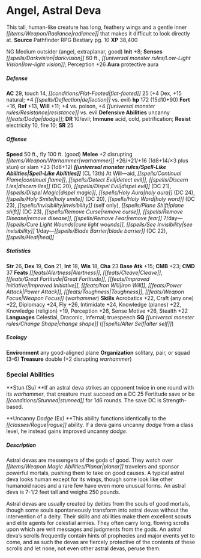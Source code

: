 ﻿---
cssclass: [monsters]
title1: Angel, Astral Deva
desc_short: This tall, human-like creature has long, feathery wings and a gentle inner
  radiance that makes it difficult to look directly at.
title2: Astral Deva
CR: 14
sources:
- name: Pathfinder RPG Bestiary
  page: 10
  link: http://paizo.com/products/btpy8auu?Pathfinder-Roleplaying-Game-Bestiary
XP: 38400
alignment: NG
size: Medium
type: outsider
subtypes:
- angel
- extraplanar
- good
initiative:
  bonus: 8
senses:
  darkvision: 60
  low-light vision: true
auras:
- name: protective aura
AC:
  AC: 29
  touch: 14
  flat_footed: 25
  components:
    dex: 4
    natural: 15
    deflection vs. evil: 4
HP:
  HP: 172
  long: 15d10+90
saves:
  fort: 16
  ref: 13
  will: 11
  other: +4 vs. poison, +4 resistance vs. evil
defensive_abilities:
- uncanny dodge
DR:
- amount: 10
  weakness: evil
immunities:
- acid
- cold
- petrification
resistances:
  electricity: 10
  fire: 10
SR: 25
speeds:
  base: 50
  fly: 100
  fly_maneuverability: good
attacks:
  melee:
  - - text: +2 disrupting warhammer +26/+21/+16 (1d8+14/×3 plus stun)
      entries:
      - - damage: 1d8+14
          crit_multiplier: 3
        - effect: stun
      attack: +2 disrupting warhammer
      bonus:
      - 26
      - 21
      - 16
  - - text: slam +23 (1d8+12)
      entries:
      - - damage: 1d8+12
      attack: slam
      bonus:
      - 23
spell_like_abilities:
  entries:
  - name: aid
    source: default
    freq: At Will
  - name: continual flame
    source: default
    freq: At Will
  - name: detect evil
    source: default
    freq: At Will
  - name: discern lies
    source: default
    freq: At Will
    DC: 20
  - name: dispel evil
    source: default
    freq: At Will
    DC: 21
  - name: dispel magic
    source: default
    freq: At Will
  - name: holy aura
    source: default
    freq: At Will
    DC: 24
  - name: holy smite
    source: default
    freq: At Will
    DC: 20
  - name: holy word
    source: default
    freq: At Will
    DC: 23
  - name: invisibility
    source: default
    freq: At Will
    other: self only
  - name: plane shift
    source: default
    freq: At Will
    DC: 23
  - name: remove curse
    source: default
    freq: At Will
  - name: remove disease
    source: default
    freq: At Will
  - name: remove fear
    source: default
    freq: At Will
  - name: cure light wounds
    source: default
    freq: 7/day
  - name: see invisibility
    source: default
    freq: 7/day
  - name: blade barrier
    source: default
    freq: 1/day
    DC: 22
  - name: heal
    source: default
    freq: 1/day
  sources:
  - name: default
    CL: 13
ability_scores:
  STR: 26
  DEX: 19
  CON: 21
  INT: 18
  WIS: 18
  CHA: 23
BAB: 15
CMB: 23
CMD: 37
feats:
- name: Alertness
- name: Cleave
- name: Great Fortitude
- name: Improved Initiative
- name: Iron Will
- name: Power Attack
- name: Toughness
- name: Weapon Focus (warhammer)
skills:
  Acrobatics: 22
  Craft (any one): 22
  Diplomacy: 24
  Fly: 26
  Intimidate: 24
  Knowledge (planes): 22
  Knowledge (religion): 19
  Perception: 26
  Sense Motive: 26
  Stealth: 22
languages:
- Celestial
- Draconic
- Infernal
- truespeech
special_qualities:
- change shape (alter self)
ecology:
  environment: any good-aligned plane
  organization: solitary, pair, or squad (3-6)
  treasure_type: double
  treasure:
  - +2 disrupting warhammer
special_abilities:
  Stun (Su): If an astral deva strikes an opponent twice in one round with its warhammer,
    that creature must succeed on a DC 25 Fortitude save or be stunned for 1d6 rounds.
    The save DC is Strength-based.
  Uncanny Dodge (Ex): This ability functions identically to the rogue ability. If
    a deva gains uncanny dodge from a class level, he instead gains improved uncanny
    dodge.
desc_long: |-
  Astral devas are messengers of the gods of good. They watch over planar travelers and sponsor powerful mortals, pushing them to take on good causes. A typical astral deva looks human except for its wings, though some look like other humanoid races and a rare few have even more unusual forms. An astral deva is 7-1/2 feet tall and weighs 250 pounds.

  Astral devas are usually created by deities from the souls of good mortals, though some souls spontaneously transform into astral devas without the intervention of a deity. Their skills and abilities make them excellent scouts and elite agents for celestial armies. They often carry long, flowing scrolls upon which are writ messages and judgments from the gods. An astral deva's scrolls frequently contain hints of prophecies and major events yet to come, and as such the devas are fiercely protective of the contents of these scrolls and let none, not even other astral devas, peruse them.

---

# Angel, Astral Deva
This tall, human-like creature has long, feathery wings and a gentle inner _[[items/Weapon/Radiance|radiance]]_ that makes it difficult to look directly at.
**Source** Pathfinder RPG Bestiary pg. 10
**XP** 38,400

NG Medium outsider (angel, extraplanar, good)
**Init** +8; **Senses** _[[spells/Darkvision|darkvision]]_ 60 ft., _[[universal monster rules/Low-Light Vision|low-light vision]]_; Perception +26
**Aura** protective aura

##### Defense

**AC** 29, touch 14, _[[conditions/Flat-Footed|flat-footed]]_ 25 (+4 Dex, +15 natural; +4 _[[spells/Deflection|deflection]]_ vs. evil)
**hp** 172 (15d10+90)
**Fort** +16, **Ref** +13, **Will** +11; +4 vs. poison, +4 _[[universal monster rules/Resistance|resistance]]_ vs. evil
**Defensive Abilities** uncanny _[[feats/Dodge|dodge]]_; **DR** 10/evil; **Immune** acid, cold, petrification; **Resist** electricity 10, fire 10; **SR** 25

##### Offense
**Speed** 50 ft., fly 100 ft. (good)
**Melee** +2 disrupting _[[items/Weapon/Warhammer|warhammer]]_ +26/+21/+16 (1d8+14/×3 plus stun) or slam +23 (1d8+12)
**_[[universal monster rules/Spell-Like Abilities|Spell-Like Abilities]]_** (CL 13th)
At Will—aid, _[[spells/Continual Flame|continual flame]]_, _[[spells/Detect Evil|detect evil]]_, _[[spells/Discern Lies|discern lies]]_ (DC 20), _[[spells/Dispel Evil|dispel evil]]_ (DC 21), _[[spells/Dispel Magic|dispel magic]]_, _[[spells/Holy Aura|holy aura]]_ (DC 24), _[[spells/Holy Smite|holy smite]]_ (DC 20), _[[spells/Holy Word|holy word]]_ (DC 23), _[[spells/Invisibility|invisibility]]_ (self only), _[[spells/Plane Shift|plane shift]]_ (DC 23), _[[spells/Remove Curse|remove curse]]_, _[[spells/Remove Disease|remove disease]]_, _[[spells/Remove Fear|remove fear]]_
7/day—_[[spells/Cure Light Wounds|cure light wounds]]_, _[[spells/See Invisibility|see invisibility]]_
1/day—_[[spells/Blade Barrier|blade barrier]]_ (DC 22), _[[spells/Heal|heal]]_

##### Statistics
**Str** 26, **Dex** 19, **Con** 21, **Int** 18, **Wis** 18, **Cha** 23
**Base Atk** +15; **CMB** +23; **CMD** 37
**Feats** _[[feats/Alertness|Alertness]]_, _[[feats/Cleave|Cleave]]_, _[[feats/Great Fortitude|Great Fortitude]]_, _[[feats/Improved Initiative|Improved Initiative]]_, _[[feats/Iron Will|Iron Will]]_, _[[feats/Power Attack|Power Attack]]_, _[[feats/Toughness|Toughness]]_, _[[feats/Weapon Focus|Weapon Focus]]_ (_warhammer_)
**Skills** Acrobatics +22, Craft (any one) +22, Diplomacy +24, Fly +26, Intimidate +24, Knowledge (planes) +22, Knowledge (religion) +19, Perception +26, Sense Motive +26, Stealth +22
**Languages** Celestial, Draconic, Infernal; truespeech
**SQ** _[[universal monster rules/Change Shape|change shape]]_ (_[[spells/Alter Self|alter self]]_)

##### Ecology

**Environment** any good-aligned plane
**Organization** solitary, pair, or squad (3–6)
**Treasure** double (+2 disrupting _warhammer_)

### Special Abilities
**Stun (Su) **If an astral deva strikes an opponent twice in one round with its _warhammer_, that creature must succeed on a DC 25 Fortitude save or be _[[conditions/Stunned|stunned]]_ for 1d6 rounds. The save DC is Strength-based.

**Uncanny _Dodge_ (Ex) **This ability functions identically to the _[[classes/Rogue|rogue]]_ ability. If a deva gains uncanny _dodge_ from a class level, he instead gains improved uncanny _dodge_.

##### Description

Astral devas are messengers of the gods of good. They watch over _[[items/Weapon Magic Abilities/Planar|planar]]_ travelers and sponsor powerful mortals, pushing them to take on good causes. A typical astral deva looks human except for its wings, though some look like other humanoid races and a rare few have even more unusual forms. An astral deva is 7-1/2 feet tall and weighs 250 pounds.

Astral devas are usually created by deities from the souls of good mortals, though some souls spontaneously transform into astral devas without the intervention of a deity. Their skills and abilities make them excellent scouts and elite agents for celestial armies. They often carry long, flowing scrolls upon which are writ messages and judgments from the gods. An astral deva’s scrolls frequently contain hints of prophecies and major events yet to come, and as such the devas are fiercely protective of the contents of these scrolls and let none, not even other astral devas, peruse them.